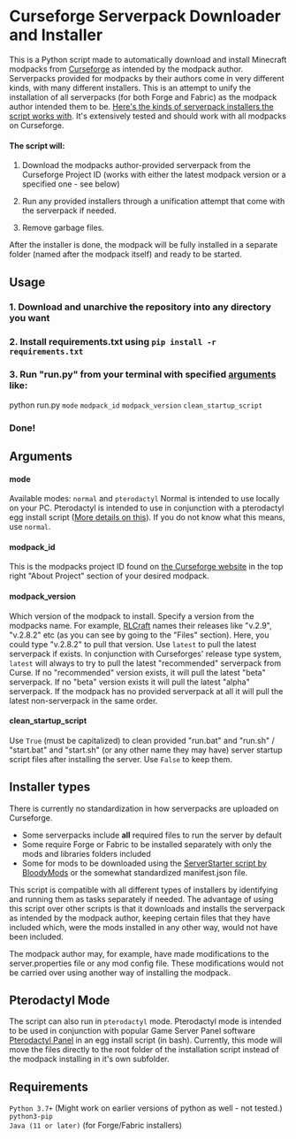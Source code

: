 # Curseforge Serverpack Downloader and Installer

This is a Python script made to automatically download and install Minecraft modpacks from 
<a href="https://curseforge.com">Curseforge</a> as intended by the modpack author. Serverpacks provided for modpacks by their authors come in very different kinds, with many different installers. This is an attempt to unify the installation of all serverpacks (for both Forge and Fabric) as the modpack author intended them to be. [Here's the kinds of serverpack installers the script works with](#installer-types). It's extensively tested and should work with all modpacks on Curseforge.

#### The script will:
1. Download the modpacks author-provided serverpack from the Curseforge Project ID (works with either the latest modpack version or a specified one - see below)

2. Run any provided installers through a unification attempt that come with the serverpack if needed.

3. Remove garbage files.

After the installer is done, the modpack will be fully installed in a separate folder (named after the modpack itself) and ready to be started.

## Usage
### 1. Download and unarchive the repository into any directory you want

### 2. Install requirements.txt using ```pip install -r requirements.txt```

### 3. Run "run.py" from your terminal with specified [arguments](#arguments) like:
python run.py ```mode``` ```modpack_id``` ```modpack_version``` ```clean_startup_script```

### Done!


## Arguments
#### mode
Available modes: ```normal``` and ```pterodactyl```
Normal is intended to use locally on your PC. Pterodactyl is intended to use in conjunction with a pterodactyl egg install script ([More details on this](#pterodactyl-mode)). If you do not know what this means, use ```normal```.
#### modpack_id
This is the modpacks project ID found on <a href="https://www.curseforge.com/minecraft/modpacks">the Curseforge website</a> in the top right "About Project" section of your desired modpack.
#### modpack_version
Which version of the modpack to install. Specify a version from the modpacks name. For example, <a href="https://www.curseforge.com/minecraft/modpacks/rlcraft">RLCraft</a> names their releases like "v.2.9", "v.2.8.2" etc (as you can see by going to the "Files" section). Here, you could type "v.2.8.2" to pull that version. Use ```latest``` to pull the latest serverpack if exists. In conjunction with Curseforges' release type system, ```latest``` will always to try to pull the latest "recommended" serverpack from Curse. If no "recommended" version exists, it will pull the latest "beta" serverpack. If no "beta" version exists it will pull the latest "alpha" serverpack. If the modpack has no provided serverpack at all it will pull the latest non-serverpack in the same order.
#### clean_startup_script
Use ```True``` (must be capitalized) to clean provided "run.bat" and "run.sh" / "start.bat" and "start.sh" (or any other name they may have) server startup script files after installing the server. Use ```False``` to keep them.

## Installer types
There is currently no standardization in how serverpacks are uploaded on Curseforge. 
* Some serverpacks include **all** required files to run the server by default
* Some require Forge or Fabric to be installed separately with only the mods and libraries folders included
* Some for mods to be downloaded using the [ServerStarter script by BloodyMods](https://github.com/BloodyMods/ServerStarter) or the somewhat standardized manifest.json file. 

This script is compatible with all different types of installers by identifying and running them as tasks separately if needed. The advantage of using this script over other scripts is that it downloads and installs the serverpack as intended by the modpack author, keeping certain files that they have included which, were the mods installed in any other way, would not have been included. 

The modpack author may, for example, have made modifications to the server.properties file or any mod config file. These modifications would not be carried over using another way of installing the modpack.

## Pterodactyl Mode
The script can also run in ```pterodactyl``` mode. Pterodactyl mode is intended to be used in conjunction with popular Game Server Panel software [Pterodactyl Panel](https://github.com/pterodactyl/panel) in an egg install script (in bash). Currently, this mode will move the files directly to the root folder of the installation script instead of the modpack installing in it's own subfolder.

## Requirements
```Python 3.7+``` (Might work on earlier versions of python as well - not tested.)  
```python3-pip```  
```Java (11 or later)``` (for Forge/Fabric installers)
